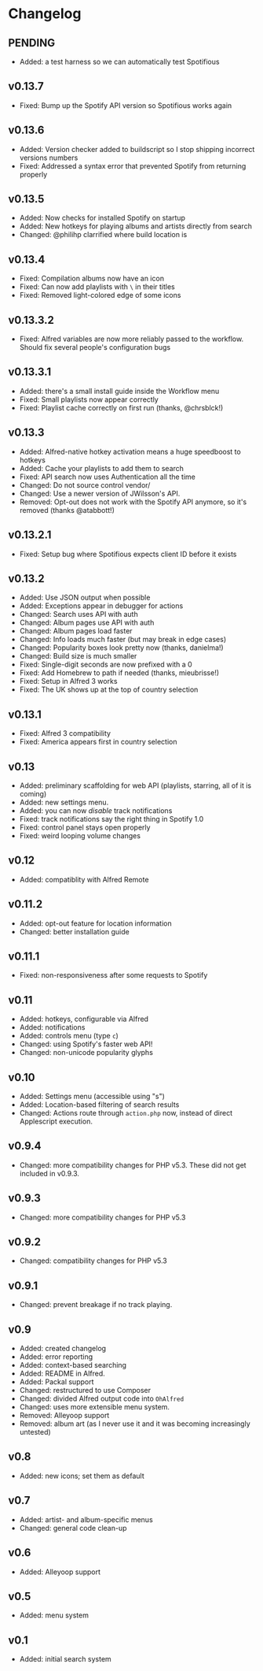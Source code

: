 # Changelog #

## PENDING ##
- Added: a test harness so we can automatically test Spotifious

## v0.13.7 ##
- Fixed: Bump up the Spotify API version so Spotifious works again

## v0.13.6 ##
- Added: Version checker added to buildscript so I stop shipping incorrect versions numbers
- Fixed: Addressed a syntax error that prevented Spotify from returning properly

## v0.13.5 ##
- Added: Now checks for installed Spotify on startup
- Added: New hotkeys for playing albums and artists directly from search
- Changed: @philihp clarrified where build location is

## v0.13.4 ##
- Fixed: Compilation albums now have an icon
- Fixed: Can now add playlists with `\` in their titles
- Fixed: Removed light-colored edge of some icons

## v0.13.3.2 ##
- Fixed: Alfred variables are now more reliably passed to the workflow. Should
	fix several people's configuration bugs

## v0.13.3.1 ##
- Added: there's a small install guide inside the Workflow menu
- Fixed: Small playlists now appear correctly
- Fixed: Playlist cache correctly on first run (thanks, @chrsblck!)

## v0.13.3 ##
- Added: Alfred-native hotkey activation means a huge speedboost to hotkeys
- Added: Cache your playlists to add them to search
- Fixed: API search now uses Authentication all the time
- Changed: Do not source control vendor/
- Changed: Use a newer version of JWilsson's API.
- Removed: Opt-out does not work with the Spotify API anymore, so it's removed (thanks @atabbott!)

## v0.13.2.1 ##
- Fixed: Setup bug where Spotifious expects client ID before it exists

## v0.13.2 ##
- Added: Use JSON output when possible
- Added: Exceptions appear in debugger for actions
- Changed: Search uses API with auth
- Changed: Album pages use API with auth
- Changed: Album pages load faster
- Changed: Info loads much faster (but may break in edge cases)
- Changed: Popularity boxes look pretty now (thanks, danielma!)
- Changed: Build size is much smaller
- Fixed: Single-digit seconds are now prefixed with a 0
- Fixed: Add Homebrew to path if needed (thanks, mieubrisse!)
- Fixed: Setup in Alfred 3 works
- Fixed: The UK shows up at the top of country selection

## v0.13.1 ##
- Fixed: Alfred 3 compatibility
- Fixed: America appears first in country selection

## v0.13 ##
- Added: preliminary scaffolding for web API (playlists, starring, all of it is coming)
- Added: new settings menu.
- Added: you can now *disable* track notifications
- Fixed: track notifications say the right thing in Spotify 1.0
- Fixed: control panel stays open properly
- Fixed: weird looping volume changes

## v0.12 ##
- Added: compatiblity with Alfred Remote

## v0.11.2 ##
- Added: opt-out feature for location information
- Changed: better installation guide

## v0.11.1 ##
- Fixed: non-responsiveness after some requests to Spotify

## v0.11 ##
- Added: hotkeys, configurable via Alfred
- Added: notifications
- Added: controls menu (type `c`)
- Changed: using Spotify's faster web API!
- Changed: non-unicode popularity glyphs

## v0.10 ##
- Added: Settings menu (accessible using "s")
- Added: Location-based filtering of search results
- Changed: Actions route through `action.php` now, instead of direct Applescript execution.

## v0.9.4 ##
- Changed: more compatibility changes for PHP v5.3. These did not get included in v0.9.3.

## v0.9.3 ##
- Changed: more compatibility changes for PHP v5.3

## v0.9.2 ##
- Changed: compatibility changes for PHP v5.3

## v0.9.1 ##
- Changed: prevent breakage if no track playing.

## v0.9 ##
- Added: created changelog
- Added: error reporting
- Added: context-based searching
- Added: README in Alfred.
- Added: Packal support
- Changed: restructured to use Composer
- Changed: divided Alfred output code into `OhAlfred`
- Changed: uses more extensible menu system.
- Removed: Alleyoop support
- Removed: album art (as I never use it and it was becoming increasingly untested)

## v0.8 ##
- Added: new icons; set them as default

## v0.7 ##
- Added: artist- and album-specific menus
- Changed: general code clean-up

## v0.6 ##
- Added: Alleyoop support

## v0.5 ##
- Added: menu system

## v0.1 ##
- Added: initial search system

